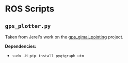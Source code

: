 ROS Scripts
===========

## `gps_plotter.py` ##

Taken from Jerel's work on the [gps_gimal_pointing](https://magiccvs.byu.edu/gitlab/robust_tracking/gps_gimbal_pointing/blob/master/catkin_ws/src/gimbal_pointer/src/plot_local_paths.py) project.

**Dependencies:**
- `sudo -H pip install pyqtgraph utm`
